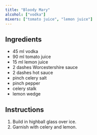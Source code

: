 ```yaml
---
title: "Bloody Mary"
alcohol: ["vodka"]
mixers: ["tomato juice", "lemon juice"]
---
```


## Ingredients

- 45 ml vodka
- 90 ml tomato juice
- 15 ml lemon juice
- 2 dashes Worcestershire sauce
- 2 dashes hot sauce
- pinch celery salt
- pinch pepper
- celery stalk
- lemon wedge

## Instructions

1. Build in highball glass over ice.
2. Garnish with celery and lemon.
